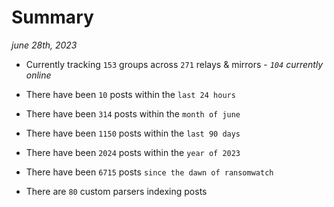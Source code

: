 
# Summary
_june 28th, 2023_

- Currently tracking `153` groups across `271` relays & mirrors - _`104` currently online_

- There have been `10` posts within the `last 24 hours`

- There have been `314` posts within the `month of june`

- There have been `1150` posts within the `last 90 days`

- There have been `2024` posts within the `year of 2023`

- There have been `6715` posts `since the dawn of ransomwatch`

- There are `80` custom parsers indexing posts
